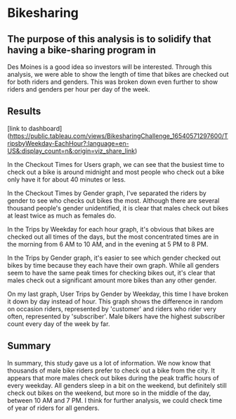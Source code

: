 # Bikesharing 

## The purpose of this analysis is to solidify that having a bike-sharing program in 
Des Moines is a good idea so investors will be interested. Through this analysis, we were
able to show the length of time that bikes are checked out for both riders and genders.
This was broken down even further to show riders and genders per hour per day of the week.

## Results

[link to dashboard] (https://public.tableau.com/views/BikesharingChallenge_16540571297600/TripsbyWeekday-EachHour?:language=en-US&:display_count=n&:origin=viz_share_link)

In the Checkout Times for Users graph, we can see that the busiest time to check out a
bike is around midnight and most people who check out a bike only have it for about
40 minutes or less.

In the Checkout Times by Gender graph, I've separated the riders by gender to see who
checks out bikes the most. Although there are several thousand people's gender unidentified,
it is clear that males check out bikes at least twice as much as females do.

In the Trips by Weekday for each hour graph, it's obvious that bikes are checked out all
times of the days, but the most concentrated times are in the morning from 6 AM to 10 AM,
and in the evening at 5 PM to 8 PM.

In the Trips by Gender graph, it's easier to see which gender checked out bikes by time
because they each have their own graph. While all genders seem to have the same peak times
for checking bikes out, it's clear that males check out a significant amount more bikes
than any other gender.

On my last graph, User Trips by Gender by Weekday, this time I have broken it down by day
instead of hour. This graph shows the difference in random on occasion riders, represented 
by 'customer' and riders who rider very often, represented by 'subscriber'. Male bikers
have the highest subscriber count every day of the week by far. 

## Summary

In summary, this study gave us a lot of information. We now know that thousands of male
bike riders prefer to check out a bike from the city. It appears that more males check out
bikes during the peak traffic hours of every weekday. All genders sleep in a bit on the
weekend, but definitely still check out bikes on the weekend, but more so in the middle
of the day, between 10 AM and 7 PM. I think for further analysis, we could check time 
of year of riders for all genders.